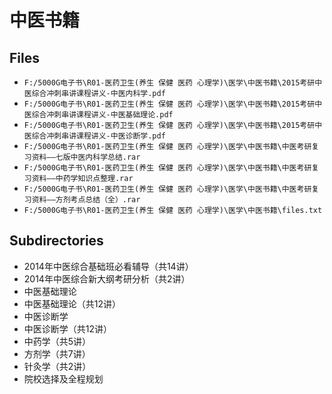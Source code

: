 # 中医书籍

## Files

- `F:/5000G电子书\R01-医药卫生(养生 保健 医药 心理学)\医学\中医书籍\2015考研中医综合冲刺串讲课程讲义-中医内科学.pdf`
- `F:/5000G电子书\R01-医药卫生(养生 保健 医药 心理学)\医学\中医书籍\2015考研中医综合冲刺串讲课程讲义-中医基础理论.pdf`
- `F:/5000G电子书\R01-医药卫生(养生 保健 医药 心理学)\医学\中医书籍\2015考研中医综合冲刺串讲课程讲义-中医诊断学.pdf`
- `F:/5000G电子书\R01-医药卫生(养生 保健 医药 心理学)\医学\中医书籍\中医考研复习资料——七版中医内科学总结.rar`
- `F:/5000G电子书\R01-医药卫生(养生 保健 医药 心理学)\医学\中医书籍\中医考研复习资料——中药学知识点整理.rar`
- `F:/5000G电子书\R01-医药卫生(养生 保健 医药 心理学)\医学\中医书籍\中医考研复习资料——方剂考点总结（全）.rar`
- `F:/5000G电子书\R01-医药卫生(养生 保健 医药 心理学)\医学\中医书籍\files.txt`

## Subdirectories

- 2014年中医综合基础班必看辅导（共14讲）
- 2014年中医综合新大纲考研分析（共2讲）
- 中医基础理论
- 中医基础理论（共12讲）
- 中医诊断学
- 中医诊断学（共12讲）
- 中药学（共5讲）
- 方剂学（共7讲）
- 针灸学（共2讲）
- 院校选择及全程规划
